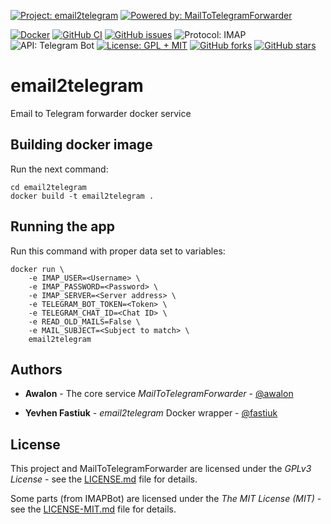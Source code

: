 [![Project: email2telegram](https://img.shields.io/badge/Project-email2telegram-red.svg?style=flat-square)](https://github.com/fastiuk/email2telegram)
[![Powered by: MailToTelegramForwarder](https://img.shields.io/badge/Powered%20by-MailToTelegramForwarder-red.svg?style=flat-square)](https://github.com/awalon/MailToTelegramForwarder)

[![Docker](https://img.shields.io/badge/docker-%230db7ed.svg?style=flat-square&logo=docker&logoColor=white)](https://hub.docker.com/repository/docker/fastiuk/email2telegram)
[![GitHub CI](https://img.shields.io/github/actions/workflow/status/fastiuk/email2telegram/docker-image.yml?branch=main&label=CI&style=flat-square&logo=github)](https://github.com/fastiuk/email2telegram/actions)
[![GitHub issues](https://img.shields.io/github/issues/fastiuk/email2telegram?style=flat-square)](https://github.com/fastiuk/email2telegram/issues)
![Protocol: IMAP](https://img.shields.io/badge/Protocol-IMAP-blue?style=flat-square&logo=Gmail)
![API: Telegram Bot](https://img.shields.io/badge/API-Telegram_Bot-informational?style=flat-square&logo=telegram)
[![License: GPL + MIT](https://img.shields.io/badge/license-GPL+MIT-informational?style=flat-square)](README.md#license)
[![GitHub forks](https://img.shields.io/github/forks/fastiuk/email2telegram?style=flat-square)](https://github.com/fastiuk/email2telegram/network) 
[![GitHub stars](https://img.shields.io/github/stars/fastiuk/email2telegram?style=flat-square)](https://github.com/fastiuk/email2telegram/stargazers)

# email2telegram
Email to Telegram forwarder docker service

## Building docker image
Run the next command:
```
cd email2telegram
docker build -t email2telegram .
```

## Running the app
Run this command with proper data set to variables:
```
docker run \
    -e IMAP_USER=<Username> \
    -e IMAP_PASSWORD=<Password> \
    -e IMAP_SERVER=<Server address> \
    -e TELEGRAM_BOT_TOKEN=<Token> \
    -e TELEGRAM_CHAT_ID=<Chat ID> \
    -e READ_OLD_MAILS=False \
    -e MAIL_SUBJECT=<Subject to match> \
    email2telegram
```

## Authors

- **Awalon** - The core service *MailToTelegramForwarder* - 
  [@awalon](https://github.com/awalon/MailToTelegramForwarder)

- **Yevhen Fastiuk** - *email2telegram* Docker wrapper - 
  [@fastiuk](https://github.com/fastiuk/email2telegram)

## License

This project and MailToTelegramForwarder are licensed under the *GPLv3 License* - see the 
[LICENSE.md](LICENSE.md) file for details.

Some parts (from IMAPBot) are licensed under the *The MIT License (MIT)* - 
see the [LICENSE-MIT.md](LICENSE-MIT.md) file for details.
